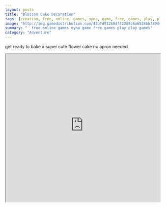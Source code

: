 ```yaml
---
layout: posts
title: "Blossom Cake Decoration"
tags: [creation, free, online, games, oyna, game, free, games, play, play, games]
image: "http://img.gamedistribution.com/42b7d912b04f422d8c6a6528bbf894c2.jpg"
summary: "  free online games oyna game free games play play games"
category: "Adventure"
---
```


get ready to bake a super cute flower cake no apron needed

<iframe width="100%" height="480px;" src="http://flash.gamedistribution.com?game=42b7d912b04f422d8c6a6528bbf894c2"></iframe>